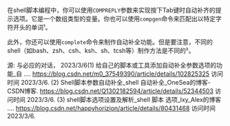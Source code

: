 在shell脚本编程中，你可以使用`COMPREPLY`参数来实现按下Tab键时自动补齐的提示选项。它是一个数组类型的变量。你也可以使用`compgen`命令来匹配出以特定字符开头的单词¹。

此外，你还可以使用`complete`命令来制作自动补全功能。但是要注意，不同的shell（如bash、zsh、csh、ksh、sh、tcsh等）制作方法是不同的²。

源: 与必应的对话， 2023/3/6(1) 给自己的脚本或工具添加自动补全参数选项的功能_自 .... https://blog.csdn.net/m0_37549390/article/details/102825325 访问时间 2023/3/6.
(2) Shell脚本参数自动补全_shell 自动补全_OneSea的博客-CSDN博客. https://blog.csdn.net/Q1302182594/article/details/52344503 访问时间 2023/3/6.
(3) shell脚本选项设置及解析_shell 脚本 选项_lxy_Alex的博客 .... https://blog.csdn.net/happyhorizion/article/details/80431468 访问时间 2023/3/6.
